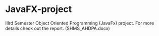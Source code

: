 # JavaFX-project

IIIrd Semester Object Oriented Programming (JavaFx) project. For more details check out the report. (SHMS_AHDPA.docx)
